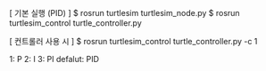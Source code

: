 [ 기본 실행 (PID) ]
$ rosrun turtlesim turtlesim_node.py
$ rosrun turtlesim_control turtle_controller.py

[ 컨트롤러 사용 시 ]
$ rosrun turtlesim_control turtle_controller.py -c 1

1: P
2: I
3: PI
defalut: PID